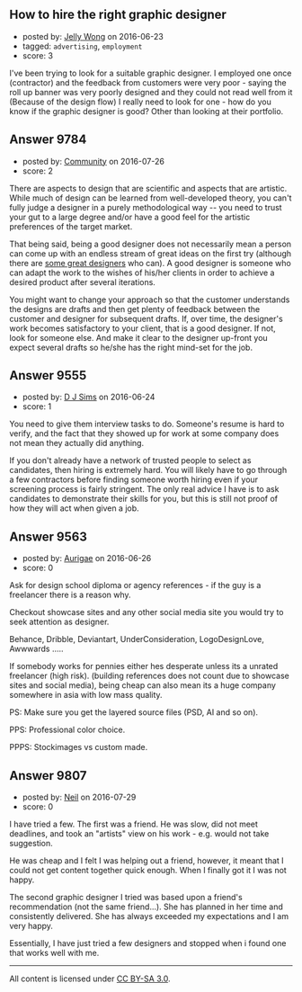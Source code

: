 ## How to hire the right graphic designer

- posted by: [Jelly Wong](https://stackexchange.com/users/8693735/jelly-wong) on 2016-06-23
- tagged: `advertising`, `employment`
- score: 3

I've been trying to look for a suitable graphic designer. I employed one once (contractor) and the feedback from customers were very poor - saying the roll up banner was very poorly designed and they could not read well from it (Because of the design flow)
I really need to look for one - how do you know if the graphic designer is good? Other than looking at their portfolio.



## Answer 9784

- posted by: [Community](https://stackexchange.com/users/-1/community) on 2016-07-26
- score: 2

There are aspects to design that are scientific and aspects that are artistic. While much of design can be learned from well-developed theory, you can't fully judge a designer in a purely methodological way -- you need to trust your gut to a large degree and/or have a good feel for the artistic preferences of the target market.

That being said, being a good designer does not necessarily mean a person can come up with an endless stream of great ideas on the first try (although there are [some great designers](http://www.fastcodesign.com/3042762/how-graphic-design-legend-paul-rand-ushered-in-an-era-of-design-led-business) who can). A good designer is someone who can adapt the work to the wishes of his/her clients in order to achieve a desired product after several iterations.

You might want to change your approach so that the customer understands the designs are drafts and then get plenty of feedback between the customer and designer for subsequent drafts. If, over time, the designer's work becomes satisfactory to your client, that is a good designer. If not, look for someone else. And make it clear to the designer up-front you expect several drafts so he/she has the right mind-set for the job.


## Answer 9555

- posted by: [D J Sims](https://stackexchange.com/users/7242000/d-j-sims) on 2016-06-24
- score: 1

You need to give them interview tasks to do. Someone's resume is hard to verify, and the fact that they showed up for work at some company does not mean they actually did anything. 

If you don't already have a network of trusted people to select as candidates, then hiring is extremely hard. You will likely have to go through a few contractors before finding someone worth hiring even if your screening process is fairly stringent. The only real advice I have is to ask candidates to demonstrate their skills for you, but this is still not proof of how they will act when given a job.


## Answer 9563

- posted by: [Aurigae](https://stackexchange.com/users/2012842/aurigae) on 2016-06-26
- score: 0

Ask for design school diploma or agency references - if the guy is a freelancer there is a reason why. 

Checkout showcase sites and any other social media site you would try to seek attention as designer.

Behance, Dribble, Deviantart, UnderConsideration, LogoDesignLove, Awwwards .....

If somebody works for pennies either hes desperate unless its a unrated freelancer (high risk).  (building references does not count due to showcase sites and social media), being cheap can also mean its a huge company somewhere in asia with low mass quality.

PS: Make sure you get the layered source files (PSD, AI and so on).

PPS: Professional color choice.

PPPS: Stockimages vs custom made. 


## Answer 9807

- posted by: [Neil](https://stackexchange.com/users/2711480/neil) on 2016-07-29
- score: 0

I have tried a few. The first was a friend. He was slow, did not meet deadlines, and took an "artists" view on his work - e.g. would not take suggestion. 

He was cheap and I felt I was helping out a friend, however, it meant that I could not get content together quick enough. When I finally got it I was not happy.

The second graphic designer I tried was based upon a friend's recommendation (not the same friend...). She has planned in her time and consistently delivered. She has always exceeded my expectations and I am very happy.

Essentially, I have just tried a few designers and stopped when i found one that works well with me. 




---

All content is licensed under [CC BY-SA 3.0](https://creativecommons.org/licenses/by-sa/3.0/).
